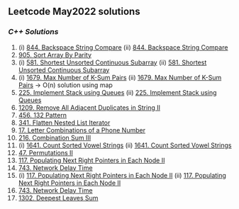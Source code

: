 ## Leetcode May2022 solutions

### <em> C++ Solutions </em>
1. (i) [844. Backspace String Compare](/May2022/C%2B%2B/844.md)  (ii) [844. Backspace String Compare](/May2022/C%2B%2B/backspaceStrCmp.cpp) 
2. [905. Sort Array By Parity](/May2022/C%2B%2B/905.md)
3. (i) [581. Shortest Unsorted Continuous Subarray](/May2022/C%2B%2B/581.md)  (ii) [581. Shortest Unsorted Continuous Subarray](/May2022/C%2B%2B/shortUnsortedContinuousSubarr.cpp)
4. (i) [1679. Max Number of K-Sum Pairs](/May2022/C%2B%2B/1679.md)  (ii) [1679. Max Number of K-Sum Pairs](/May2022/C%2B%2B/Max_num_of_k_sumPairs.cpp) -> O(n) solution using map
5. [225. Implement Stack using Queues](/May2022/C%2B%2B/225.md)  (ii) [225. Implement Stack using Queues](/May2022/C++/Implementing_stack_using_queues.cpp)
6. [1209. Remove All Adjacent Duplicates in String II](/May2022/C%2B%2B/1209.md)
7. [456. 132 Pattern](/May2022/C%2B%2B/456.md)
8. [341. Flatten Nested List Iterator](/May2022/C%2B%2B/341.md)
9. [17. Letter Combinations of a Phone Number](/May2022/C%2B%2B/17.md)
10. [216. Combination Sum III](/May2022/C%2B%2B/216.md)
11. (i) [1641. Count Sorted Vowel Strings](/May2022/C++/Count_Sorted_Vowel_Strings.cpp)  (ii) [1641. Count Sorted Vowel Strings](/May2022/C%2B%2B/1641.md)
12. [47. Permutations II](/May2022/C%2B%2B/47.md)
13. [117. Populating Next Right Pointers in Each Node II](/May2022/C++/Populatin_Next_Right_pointers_in_each_Node.cpp)
14. [743. Network Delay Time](/May2022/C%2B%2B/nw_Delay_time.cpp)
13. (i) [117. Populating Next Right Pointers in Each Node II](/May2022/C%2B%2B/117.md)  (ii) [117. Populating Next Right Pointers in Each Node II](/May2022/C++/Populatin_Next_Right_pointers_in_each_Node.cpp)
14. [743. Network Delay Time](/May2022/C%2B%2B/743.md)
15. [1302. Deepest Leaves Sum](/May2022/C%2B%2B/1302.md)


